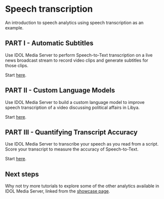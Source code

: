 # Speech transcription

An introduction to speech analytics using speech transcription as an example.

## PART I - Automatic Subtitles

Use IDOL Media Server to perform Speech-to-Text transcription on a live news broadcast stream to record video clips and generate subtitles for those clips.

Start [here](PART_I.md).

## PART II - Custom Language Models

Use IDOL Media Server to build a custom language model to improve speech transcription of a video discussing political affairs in Libya.

Start [here](PART_II.md).

## PART III - Quantifying Transcript Accuracy

Use IDOL Media Server to transcribe your speech as you read from a script.  Score your transcript to measure the accuracy of Speech-to-Text.

Start [here](PART_III.md).

<!-- TODO: ## PART IV - Multiple Languages

Use IDOL Media Server's Language Identification analysis engine in combination with Speech to Text to generate a transcript for a dialogue between the Canadian Prime Minister speaking French and a constituent speaking English.

Start [here](PART_IV.md). -->

## Next steps

Why not try more tutorials to explore some of the other analytics available in IDOL Media Server, linked from the [showcase page](../README.md).
